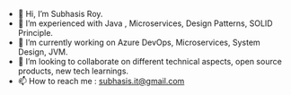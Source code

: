 - 👋 Hi, I’m Subhasis Roy.
- 👀 I’m experienced with Java , Microservices, Design Patterns, SOLID Principle.
- 🌱 I’m currently working on Azure DevOps, Microservices, System Design, JVM.
- 💞️ I’m looking to collaborate on different technical aspects, open source products, new tech learnings.
- 📫 How to reach me : subhasis.it@gmail.com

<!---
subhroy/subhroy is a ✨ special ✨ repository because its `README.md` (this file) appears on your GitHub profile.
You can click the Preview link to take a look at your changes.
--->

